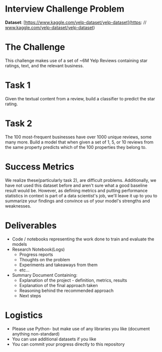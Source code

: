 
# Interview Challenge Problem

**Dataset**: [https://www.kaggle.com/yelp-dataset/yelp-dataset](https: // www.kaggle.com/yelp-dataset/yelp-dataset)


# The Challenge
This challenge makes use of a set of ~6M Yelp Reviews containing star ratings, text, and the relevant business.

# Task 1

Given the textual content from a review, build a classifier to predict the star rating.

# Task 2

The 100 most-frequent businesses have over 1000 unique reviews, some many more.  Build a model that when given a set of 1, 5, or 10 reviews from the same property predicts which of the 100 properties they belong to.

# Success Metrics
We realize these(particularly task 2), are difficult problems.  Additionally, we have not used this dataset before and aren't sure what a good baseline result would be.  However, as defining metrics and putting performance statistics in context is part of a data scientist's job, we'll leave it up to you to summarize your findings and convince us of your model's strengths and weaknesses.

# Deliverables
- Code / notebooks representing the work done to train and evaluate the models
- Research Notebook(Logs)
	- Progress reports
	- Thoughts on the problem
	- Experiments and takeaways from them
	- etc...
- Summary Document Containing:
	- Explanation of the project - definition, metrics, results
	- Explanation of the final approach taken
	- Reasoning behind the recommended approach
	- Next steps

# Logistics

 - Please use Python- but make use of any libraries you like (document anything non-standard)
 - You can use additional datasets if you like
 - You can commit your progress directly to this repository

